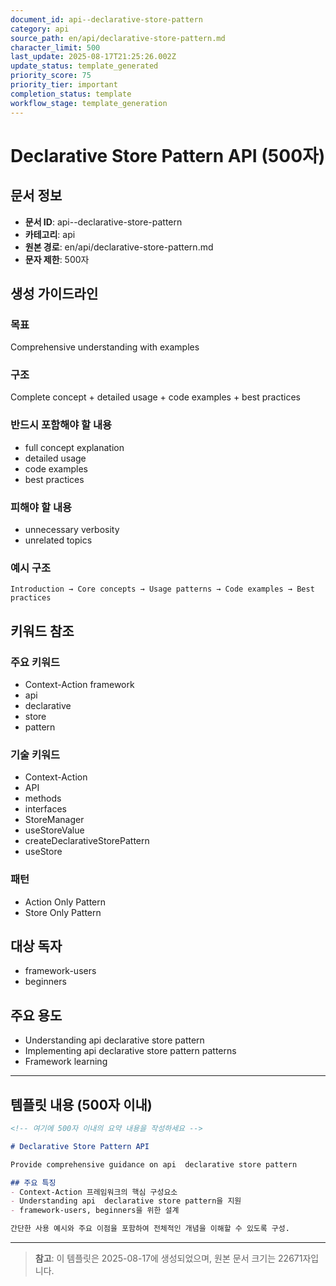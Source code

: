 ```yaml
---
document_id: api--declarative-store-pattern
category: api
source_path: en/api/declarative-store-pattern.md
character_limit: 500
last_update: 2025-08-17T21:25:26.002Z
update_status: template_generated
priority_score: 75
priority_tier: important
completion_status: template
workflow_stage: template_generation
---
```


# Declarative Store Pattern API (500자)

## 문서 정보
- **문서 ID**: api--declarative-store-pattern
- **카테고리**: api
- **원본 경로**: en/api/declarative-store-pattern.md
- **문자 제한**: 500자

## 생성 가이드라인

### 목표
Comprehensive understanding with examples

### 구조
Complete concept + detailed usage + code examples + best practices

### 반드시 포함해야 할 내용
- full concept explanation
- detailed usage
- code examples
- best practices

### 피해야 할 내용  
- unnecessary verbosity
- unrelated topics

### 예시 구조
```
Introduction → Core concepts → Usage patterns → Code examples → Best practices
```

## 키워드 참조

### 주요 키워드
- Context-Action framework
- api
- declarative
- store
- pattern

### 기술 키워드
- Context-Action
- API
- methods
- interfaces
- StoreManager
- useStoreValue
- createDeclarativeStorePattern
- useStore

### 패턴
- Action Only Pattern
- Store Only Pattern

## 대상 독자
- framework-users
- beginners

## 주요 용도
- Understanding api  declarative store pattern
- Implementing api  declarative store pattern patterns
- Framework learning

---

## 템플릿 내용 (500자 이내)

```markdown
<!-- 여기에 500자 이내의 요약 내용을 작성하세요 -->

# Declarative Store Pattern API

Provide comprehensive guidance on api  declarative store pattern

## 주요 특징
- Context-Action 프레임워크의 핵심 구성요소
- Understanding api  declarative store pattern을 지원
- framework-users, beginners을 위한 설계

간단한 사용 예시와 주요 이점을 포함하여 전체적인 개념을 이해할 수 있도록 구성.
```

---

> **참고**: 이 템플릿은 2025-08-17에 생성되었으며, 
> 원본 문서 크기는 22671자입니다.
